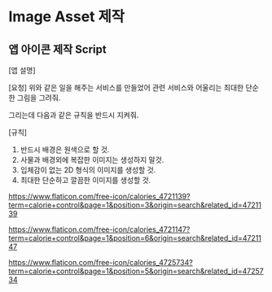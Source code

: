 # Image Asset 제작

## 앱 아이콘 제작 Script

[앱 설명]

[요청]
위와 같은 일을 해주는 서비스를 만들었어
관련 서비스와 어울리는 최대한 단순한 그림을 그려줘.

그리는데 다음과 같은 규칙을 반드시 지켜줘.

[규칙]
1. 반드시 배경은 원색으로 할 것.
2. 사물과 배경외에 복잡한 이미지는 생성하지 말것.
3. 입체감이 없는 2D 형식의 이미지를 생성할 것.
4. 최대한 단순하고 깔끔한 이미지를 생성할 것.


https://www.flaticon.com/free-icon/calories_4721139?term=calorie+control&page=1&position=3&origin=search&related_id=4721139

https://www.flaticon.com/free-icon/calories_4721147?term=calorie+control&page=1&position=6&origin=search&related_id=4721147

https://www.flaticon.com/free-icon/calories_4725734?term=calorie+control&page=1&position=5&origin=search&related_id=4725734